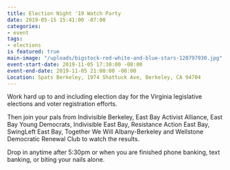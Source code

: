 ```yaml
---
title: Election Night '19 Watch Party
date: 2019-05-15 15:41:00 -07:00
categories:
- event
tags:
- elections
is featured: true
main-image: "/uploads/bigstock-red-white-and-blue-stars-120797930.jpg"
event-start-date: 2019-11-05 17:30:00 -08:00
event-end-date: 2019-11-05 21:00:00 -08:00
Location: Spats Berkeley, 1974 Shattuck Ave, Berkeley, CA 94704
---
```


Work hard up to and including election day for the Virginia legislative elections and voter registration efforts.

Then join your pals from Indivisible Berkeley, East Bay Activist Alliance, East Bay Young Democrats, Indivisible East Bay, Resistance Action East Bay, SwingLeft East Bay, Together We Will Albany-Berkeley and Wellstone Democratic Renewal Club to watch the results. 

Drop in anytime after 5:30pm or when you are finished phone banking, text banking, or biting your nails alone.